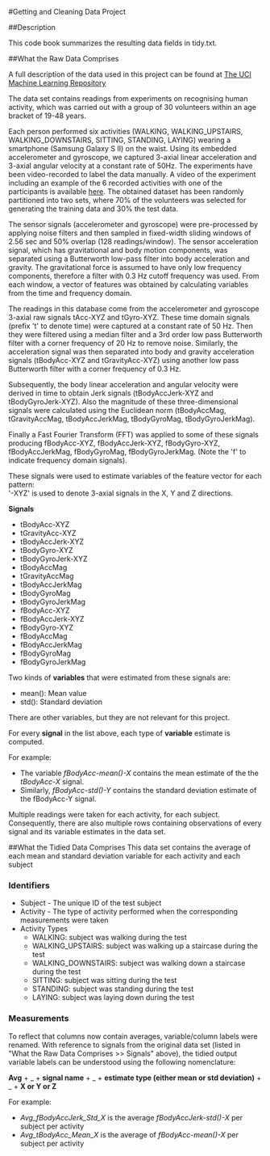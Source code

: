 ﻿#Getting and Cleaning Data Project

##Description

This code book summarizes the resulting data fields in tidy.txt. 


##What the Raw Data Comprises

A full description of the data used in this project can be found at [The UCI Machine Learning Repository](http://archive.ics.uci.edu/ml/datasets/Human+Activity+Recognition+Using+Smartphones)

The data set contains readings from experiments on recognising human activity, which was carried out with a group of 30 volunteers within an age bracket of 19-48 years. 

Each person performed six activities (WALKING, WALKING_UPSTAIRS, WALKING_DOWNSTAIRS, SITTING, STANDING, LAYING) wearing a smartphone (Samsung Galaxy S II) on the waist. Using its embedded accelerometer and gyroscope, we captured 3-axial linear acceleration and 3-axial angular velocity at a constant rate of 50Hz. The experiments have been video-recorded to label the data manually. A video of the experiment including an example of the 6 recorded activities with one of the participants is available [here](http://www.youtube.com/watch?v=XOEN9W05_4A). The obtained dataset has been randomly partitioned into two sets, where 70% of the volunteers was selected for generating the training data and 30% the test data.

The sensor signals (accelerometer and gyroscope) were pre-processed by applying noise filters and then sampled in fixed-width sliding windows of 2.56 sec and 50% overlap (128 readings/window). The sensor acceleration signal, which has gravitational and body motion components, was separated using a Butterworth low-pass filter into body acceleration and gravity. The gravitational force is assumed to have only low frequency components, therefore a filter with 0.3 Hz cutoff frequency was used. From each window, a vector of features was obtained by calculating variables from the time and frequency domain.

The readings in this database come from the accelerometer and gyroscope 3-axial raw signals tAcc-XYZ and tGyro-XYZ. These time domain signals (prefix 't' to denote time) were captured at a constant rate of 50 Hz. Then they were filtered using a median filter and a 3rd order low pass Butterworth filter with a corner frequency of 20 Hz to remove noise. Similarly, the acceleration signal was then separated into body and gravity acceleration signals (tBodyAcc-XYZ and tGravityAcc-XYZ) using another low pass Butterworth filter with a corner frequency of 0.3 Hz. 

Subsequently, the body linear acceleration and angular velocity were derived in time to obtain Jerk signals (tBodyAccJerk-XYZ and tBodyGyroJerk-XYZ). Also the magnitude of these three-dimensional signals were calculated using the Euclidean norm (tBodyAccMag, tGravityAccMag, tBodyAccJerkMag, tBodyGyroMag, tBodyGyroJerkMag). 

Finally a Fast Fourier Transform (FFT) was applied to some of these signals producing fBodyAcc-XYZ, fBodyAccJerk-XYZ, fBodyGyro-XYZ, fBodyAccJerkMag, fBodyGyroMag, fBodyGyroJerkMag. (Note the 'f' to indicate frequency domain signals). 

These signals were used to estimate variables of the feature vector for each pattern:  
'-XYZ' is used to denote 3-axial signals in the X, Y and Z directions.

**Signals**
* tBodyAcc-XYZ
* tGravityAcc-XYZ
* tBodyAccJerk-XYZ
* tBodyGyro-XYZ
* tBodyGyroJerk-XYZ
* tBodyAccMag
* tGravityAccMag
* tBodyAccJerkMag
* tBodyGyroMag
* tBodyGyroJerkMag
* fBodyAcc-XYZ
* fBodyAccJerk-XYZ
* fBodyGyro-XYZ
* fBodyAccMag
* fBodyAccJerkMag
* fBodyGyroMag
* fBodyGyroJerkMag

Two kinds of **variables** that were estimated from these signals are: 
* mean(): Mean value
* std(): Standard deviation

There are other variables, but they are not relevant for this project.

For every **signal** in the list above, each type of **variable** estimate is computed. 

For example:
* The variable _fBodyAcc-mean()-X_ contains the mean estimate of the the _tBodyAcc-X_ signal. 
* Similarly, _fBodyAcc-std()-Y_ contains the standard deviation estimate of the fBodyAcc-Y signal.

Multiple readings were taken for each activity, for each subject. Consequently, there are also multiple rows containing observations of every signal and its variable estimates in the data set.


##What the Tidied Data Comprises
This data set contains the average of each mean and standard deviation variable for each activity and each subject


### Identifiers
* Subject - The unique ID of the test subject
* Activity - The type of activity performed when the corresponding measurements were taken
 * Activity Types
   * WALKING: subject was walking during the test
   * WALKING_UPSTAIRS: subject was walking up a staircase during the test
   * WALKING_DOWNSTAIRS: subject was walking down a staircase during the test
   * SITTING: subject was sitting during the test
   * STANDING: subject was standing during the test
   * LAYING: subject was laying down during the test

### Measurements
To reflect that columns now contain averages, variable/column labels were renamed. With reference to signals from the original data set (listed in "What the Raw Data Comprises >> Signals" above), the tidied output variable labels can be understood using the following nomenclature:

**Avg** + _ + **signal name** + _ + **estimate type (either mean or std deviation)** + _ + **X or Y or Z**

For example:
* _Avg_fBodyAccJerk_Std_X_ is the average  _fBodyAccJerk-std()-X_ per subject per activity
* _Avg_tBodyAcc_Mean_X_ is the average of _fBodyAcc-mean()-X_ per subject per activity

